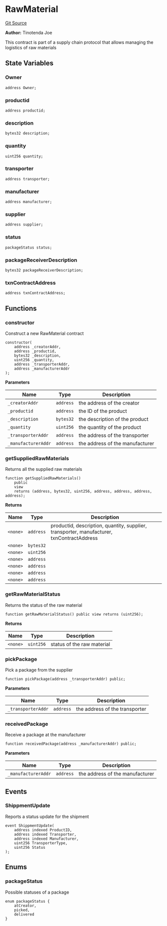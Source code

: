 # RawMaterial
[Git Source](https://github.com/tinotendajoe01/Solidity-Blochain/blob/ff16ce828605953df6269c504e03d920866d1c6f/src/LedgerContracts/RawMaterial.sol)

**Author:**
Tinotenda Joe

This contract is part of a supply chain protocol that allows managing the logistics of raw materials


## State Variables
### Owner

```solidity
address Owner;
```


### productid

```solidity
address productid;
```


### description

```solidity
bytes32 description;
```


### quantity

```solidity
uint256 quantity;
```


### transporter

```solidity
address transporter;
```


### manufacturer

```solidity
address manufacturer;
```


### supplier

```solidity
address supplier;
```


### status

```solidity
packageStatus status;
```


### packageReceiverDescription

```solidity
bytes32 packageReceiverDescription;
```


### txnContractAddress

```solidity
address txnContractAddress;
```


## Functions
### constructor

Construct a new RawMaterial contract


```solidity
constructor(
    address _creatorAddr,
    address _productid,
    bytes32 _description,
    uint256 _quantity,
    address _transporterAddr,
    address _manufacturerAddr
);
```
**Parameters**

|Name|Type|Description|
|----|----|-----------|
|`_creatorAddr`|`address`|the address of the creator|
|`_productid`|`address`|the ID of the product|
|`_description`|`bytes32`|the description of the product|
|`_quantity`|`uint256`|the quantity of the product|
|`_transporterAddr`|`address`|the address of the transporter|
|`_manufacturerAddr`|`address`|the address of the manufacturer|


### getSuppliedRawMaterials

Returns all the supplied raw materials


```solidity
function getSuppliedRawMaterials()
    public
    view
    returns (address, bytes32, uint256, address, address, address, address);
```
**Returns**

|Name|Type|Description|
|----|----|-----------|
|`<none>`|`address`|productid, description, quantity, supplier, transporter, manufacturer, txnContractAddress|
|`<none>`|`bytes32`||
|`<none>`|`uint256`||
|`<none>`|`address`||
|`<none>`|`address`||
|`<none>`|`address`||
|`<none>`|`address`||


### getRawMaterialStatus

Returns the status of the raw material


```solidity
function getRawMaterialStatus() public view returns (uint256);
```
**Returns**

|Name|Type|Description|
|----|----|-----------|
|`<none>`|`uint256`|status of the raw material|


### pickPackage

Pick a package from the supplier


```solidity
function pickPackage(address _transporterAddr) public;
```
**Parameters**

|Name|Type|Description|
|----|----|-----------|
|`_transporterAddr`|`address`|the address of the transporter|


### receivedPackage

Receive a package at the manufacturer


```solidity
function receivedPackage(address _manufacturerAddr) public;
```
**Parameters**

|Name|Type|Description|
|----|----|-----------|
|`_manufacturerAddr`|`address`|the address of the manufacturer|


## Events
### ShippmentUpdate
Reports a status update for the shipment


```solidity
event ShippmentUpdate(
    address indexed ProductID,
    address indexed Transporter,
    address indexed Manufacturer,
    uint256 TransporterType,
    uint256 Status
);
```

## Enums
### packageStatus
Possible statuses of a package


```solidity
enum packageStatus {
    atCreator,
    picked,
    delivered
}
```

